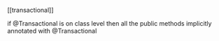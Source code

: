 [[transactional]]

if @Transactional is on class level then all the public methods
implicitly annotated with @Transactional
